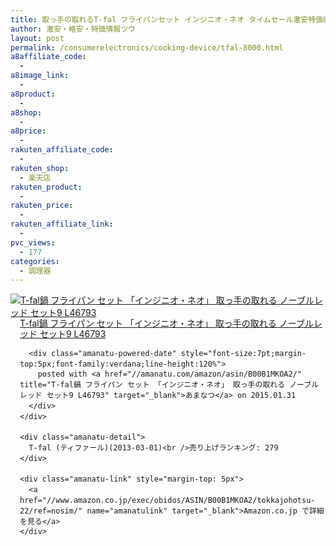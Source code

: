 ```yaml
---
title: 取っ手の取れるT-fal フライパンセット インジニオ・ネオ タイムセール激安特価8,000円台！送料無料！
author: 激安・格安・特価情報ツウ
layout: post
permalink: /consumerelectronics/cooking-device/tfal-8000.html
a8affiliate_code:
  -
a8image_link:
  -
a8product:
  -
a8shop:
  -
a8price:
  -
rakuten_affiliate_code:
  -
rakuten_shop:
  - 楽天店
rakuten_product:
  -
rakuten_price:
  -
rakuten_affiliate_link:
  -
pvc_views:
  - 177
categories:
  - 調理器
---
```

<div class="amanatu-box" style="margin-bottom:0px;">
  <div class="amanatu-image" style="float:left;">
    <a href="//www.amazon.co.jp/exec/obidos/ASIN/B00B1MKOA2/tokkajohotsu-22/ref=nosim/" name="amanatulink" target="_blank"><img src="//i0.wp.com/ecx.images-amazon.com/images/I/516lpvcfy8L._SL160_.jpg?w=546" alt="T-fal鍋 フライパン セット 「インジニオ・ネオ」 取っ手の取れる ノーブルレッド セット9 L46793" style="border: none;" data-recalc-dims="1" /></a>
  </div>

  <div class="amanatu-info" style="float:left;margin-left:15px;line-height:120%">
    <div class="amanatu-name" style="margin-bottom:10px;line-height:120%">
      <a href="//www.amazon.co.jp/exec/obidos/ASIN/B00B1MKOA2/tokkajohotsu-22/ref=nosim/" name="amanatulink" target="_blank">T-fal鍋 フライパン セット 「インジニオ・ネオ」 取っ手の取れる ノーブルレッド セット9 L46793</a>

      <div class="amanatu-powered-date" style="font-size:7pt;margin-top:5px;font-family:verdana;line-height:120%">
        posted with <a href="//amanatu.com/amazon/asin/B00B1MKOA2/" title="T-fal鍋 フライパン セット 「インジニオ・ネオ」 取っ手の取れる ノーブルレッド セット9 L46793" target="_blank">あまなつ</a> on 2015.01.31
      </div>
    </div>

    <div class="amanatu-detail">
      T-fal (ティファール)(2013-03-01)<br />売り上げランキング: 279
    </div>

    <div class="amanatu-link" style="margin-top: 5px">
      <a href="//www.amazon.co.jp/exec/obidos/ASIN/B00B1MKOA2/tokkajohotsu-22/ref=nosim/" name="amanatulink" target="_blank">Amazon.co.jp で詳細を見る</a>
    </div>
  </div>

  <div class="amanatu-footer" style="clear: left">
  </div>
</div>